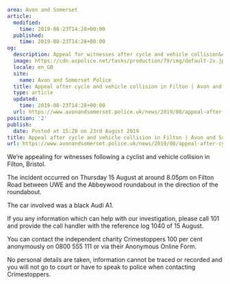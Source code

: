 ```yaml
area: Avon and Somerset
article:
  modified:
    time: 2019-08-23T14:28+00:00
  published:
    time: 2019-08-23T14:28+00:00
og:
  description: Appeal for witnesses after cycle and vehicle collision&#8230;
  image: https://cdn.aspolice.net/tasks/production/79/img/default-2x.jpg
  locale: en_GB
  site:
    name: Avon and Somerset Police
  title: Appeal after cycle and vehicle collision in Filton | Avon and Somerset Police
  type: article
  updated:
    time: 2019-08-23T14:28+00:00
  url: https://www.avonandsomerset.police.uk/news/2019/08/appeal-after-cycle-and-vehicle-collision-in-filton/
position: '2'
publish:
  date: Posted at 15:28 on 23rd August 2019
title: Appeal after cycle and vehicle collision in Filton | Avon and Somerset Police
url: https://www.avonandsomerset.police.uk/news/2019/08/appeal-after-cycle-and-vehicle-collision-in-filton/
```

We’re appealing for witnesses following a cyclist and vehicle collision in Filton, Bristol.

The incident occurred on Thursday 15 August at around 8.05pm on Filton Road between UWE and the Abbeywood roundabout in the direction of the roundabout.

The car involved was a black Audi A1.

If you any information which can help with our investigation, please call 101 and provide the call handler with the reference log 1040 of 15 August.

You can contact the independent charity Crimestoppers 100 per cent anonymously on 0800 555 111 or via their Anonymous Online Form.

No personal details are taken, information cannot be traced or recorded and you will not go to court or have to speak to police when contacting Crimestoppers.
